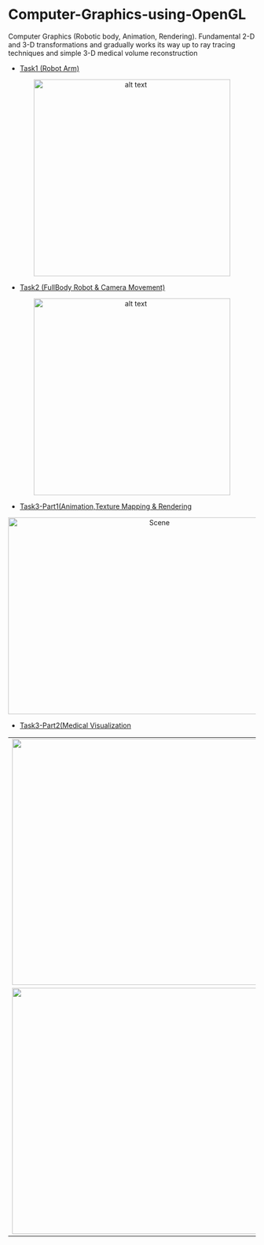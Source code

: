 # Computer-Graphics-using-OpenGL
Computer Graphics (Robotic body, Animation, Rendering). Fundamental 2-D and 3-D transformations and gradually works its way up to  ray tracing techniques and simple 3-D medical volume reconstruction

* [Task1 (Robot Arm)](https://github.com/Tarek999/Computer-Graphics-using-OpenGL/tree/main/FinalResult2)

<center><img src="./Robot_Arm/00.png" alt="alt text" width="400" height="400"></center>

* [Task2 (FullBody Robot & Camera Movement)](https://github.com/Tarek999/Computer-Graphics-using-OpenGL/tree/main/FullBody%26Camera_Movement)

<center><img src="./FullBody&Camera_Movement/05.png" alt="alt text" width="400" height="400"></center>

* [Task3-Part1(Animation,Texture Mapping & Rendering](https://github.com/Tarek999/Computer-Graphics-using-OpenGL/tree/main/Animation%20%26%20Rendering/Part1)

<center><img src="./Animation & Rendering/Part1/results/4.gif" alt="Scene" width="600" height="400"></center>


* [Task3-Part2(Medical Visualization](https://github.com/Tarek999/Computer-Graphics-using-OpenGLL/tree/main/Animation%20%26%20Rendering/Part2)

<table>
  <tr>
    <td><img src="./Animation & Rendering/Part2/Images/8.png" width=1000 height=500></td>  
  </tr>
  <tr>
    <td><img src="./Animation & Rendering/Part2/Images/10.png" width=1000 height=500></td>
  </tr>
 </table>
